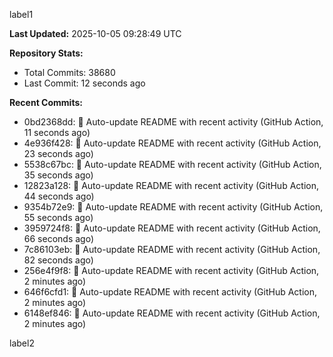 
label1 
<!-- ACTIVITY_START -->
**Last Updated:** 2025-10-05 09:28:49 UTC

**Repository Stats:**
- Total Commits: 38680
- Last Commit: 12 seconds ago

**Recent Commits:**
- 0bd2368dd: 🤖 Auto-update README with recent activity (GitHub Action, 11 seconds ago)
- 4e936f428: 🤖 Auto-update README with recent activity (GitHub Action, 23 seconds ago)
- 5538c67bc: 🤖 Auto-update README with recent activity (GitHub Action, 35 seconds ago)
- 12823a128: 🤖 Auto-update README with recent activity (GitHub Action, 44 seconds ago)
- 9354b72e9: 🤖 Auto-update README with recent activity (GitHub Action, 55 seconds ago)
- 3959724f8: 🤖 Auto-update README with recent activity (GitHub Action, 66 seconds ago)
- 7c86103eb: 🤖 Auto-update README with recent activity (GitHub Action, 82 seconds ago)
- 256e4f9f8: 🤖 Auto-update README with recent activity (GitHub Action, 2 minutes ago)
- 646f6cfd1: 🤖 Auto-update README with recent activity (GitHub Action, 2 minutes ago)
- 6148ef846: 🤖 Auto-update README with recent activity (GitHub Action, 2 minutes ago)
<!-- ACTIVITY_END -->

label2
